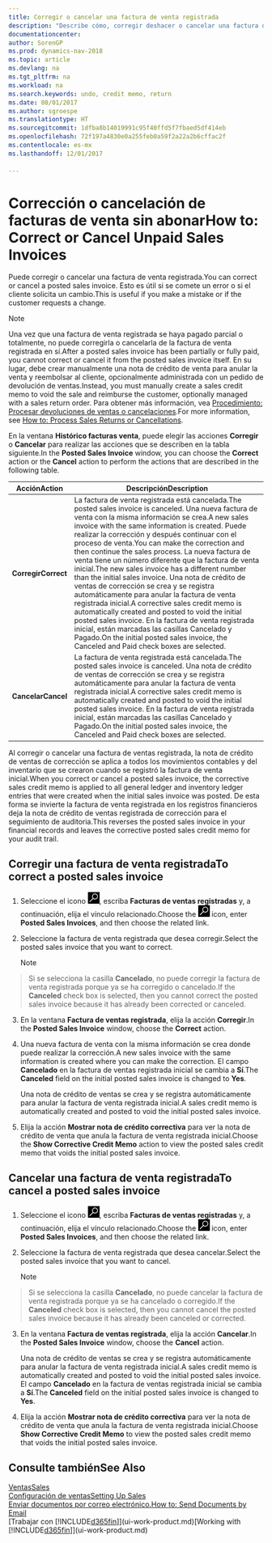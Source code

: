 ```yaml
---
title: Corregir o cancelar una factura de venta registrada
description: "Describe cómo, corregir deshacer o cancelar una factura de venta registrada y aplicar una nota de crédito de venta."
documentationcenter: 
author: SorenGP
ms.prod: dynamics-nav-2018
ms.topic: article
ms.devlang: na
ms.tgt_pltfrm: na
ms.workload: na
ms.search.keywords: undo, credit memo, return
ms.date: 08/01/2017
ms.author: sgroespe
ms.translationtype: HT
ms.sourcegitcommit: 1dfba8b14019991c95f40ffd5f7fbaed5df414eb
ms.openlocfilehash: 72f197a4830e0a255feb0a59f2a22a2b6cffac2f
ms.contentlocale: es-mx
ms.lasthandoff: 12/01/2017

---
```

# <a name="how-to-correct-or-cancel-unpaid-sales-invoices"></a><span data-ttu-id="06197-103">Corrección o cancelación de facturas de venta sin abonar</span><span class="sxs-lookup"><span data-stu-id="06197-103">How to: Correct or Cancel Unpaid Sales Invoices</span></span>
<span data-ttu-id="06197-104">Puede corregir o cancelar una factura de venta registrada.</span><span class="sxs-lookup"><span data-stu-id="06197-104">You can correct or cancel a posted sales invoice.</span></span> <span data-ttu-id="06197-105">Esto es útil si se comete un error o si el cliente solicita un cambio.</span><span class="sxs-lookup"><span data-stu-id="06197-105">This is useful if you make a mistake or if the customer requests a change.</span></span>

> [!NOTE]  
>   <span data-ttu-id="06197-106">Una vez que una factura de venta registrada se haya pagado parcial o totalmente, no puede corregirla o cancelarla de la factura de venta registrada en sí.</span><span class="sxs-lookup"><span data-stu-id="06197-106">After a posted sales invoice has been partially or fully paid, you cannot correct or cancel it from the posted sales invoice itself.</span></span> <span data-ttu-id="06197-107">En su lugar, debe crear manualmente una nota de crédito de venta para anular la venta y reembolsar al cliente, opcionalmente administrada con un pedido de devolución de ventas.</span><span class="sxs-lookup"><span data-stu-id="06197-107">Instead, you must manually create a sales credit memo to void the sale and reimburse the customer, optionally managed with a sales return order.</span></span> <span data-ttu-id="06197-108">Para obtener más información, vea [Procedimiento: Procesar devoluciones de ventas o cancelaciones](sales-how-process-sales-returns-cancellations.md).</span><span class="sxs-lookup"><span data-stu-id="06197-108">For more information, see [How to: Process Sales Returns or Cancellations](sales-how-process-sales-returns-cancellations.md).</span></span>

<span data-ttu-id="06197-109">En la ventana **Histórico facturas venta**, puede elegir las acciones **Corregir** o **Cancelar** para realizar las acciones que se describen en la tabla siguiente.</span><span class="sxs-lookup"><span data-stu-id="06197-109">In the **Posted Sales Invoice** window, you can choose the **Correct** action or the **Cancel** action to perform the actions that are described in the following table.</span></span>

| <span data-ttu-id="06197-110">Acción</span><span class="sxs-lookup"><span data-stu-id="06197-110">Action</span></span> | <span data-ttu-id="06197-111">Descripción</span><span class="sxs-lookup"><span data-stu-id="06197-111">Description</span></span> |
| --- | --- |
| <span data-ttu-id="06197-112">**Corregir**</span><span class="sxs-lookup"><span data-stu-id="06197-112">**Correct**</span></span> |<span data-ttu-id="06197-113">La factura de venta registrada está cancelada.</span><span class="sxs-lookup"><span data-stu-id="06197-113">The posted sales invoice is canceled.</span></span> <span data-ttu-id="06197-114">Una nueva factura de venta con la misma información se crea.</span><span class="sxs-lookup"><span data-stu-id="06197-114">A new sales invoice with the same information is created.</span></span> <span data-ttu-id="06197-115">Puede realizar la corrección y después continuar con el proceso de venta.</span><span class="sxs-lookup"><span data-stu-id="06197-115">You can make the correction and then continue the sales process.</span></span> <span data-ttu-id="06197-116">La nueva factura de venta tiene un número diferente que la factura de venta inicial.</span><span class="sxs-lookup"><span data-stu-id="06197-116">The new sales invoice has a different number than the initial sales invoice.</span></span> <span data-ttu-id="06197-117">Una nota de crédito de ventas de corrección se crea y se registra automáticamente para anular la factura de venta registrada inicial.</span><span class="sxs-lookup"><span data-stu-id="06197-117">A corrective sales credit memo is automatically created and posted to void the initial posted sales invoice.</span></span> <span data-ttu-id="06197-118">En la factura de venta registrada inicial, están marcadas las casillas Cancelado y Pagado.</span><span class="sxs-lookup"><span data-stu-id="06197-118">On the initial posted sales invoice, the Canceled and Paid check boxes are selected.</span></span> |
| <span data-ttu-id="06197-119">**Cancelar**</span><span class="sxs-lookup"><span data-stu-id="06197-119">**Cancel**</span></span> |<span data-ttu-id="06197-120">La factura de venta registrada está cancelada.</span><span class="sxs-lookup"><span data-stu-id="06197-120">The posted sales invoice is canceled.</span></span> <span data-ttu-id="06197-121">Una nota de crédito de ventas de corrección se crea y se registra automáticamente para anular la factura de venta registrada inicial.</span><span class="sxs-lookup"><span data-stu-id="06197-121">A corrective sales credit memo is automatically created and posted to void the initial posted sales invoice.</span></span> <span data-ttu-id="06197-122">En la factura de venta registrada inicial, están marcadas las casillas Cancelado y Pagado.</span><span class="sxs-lookup"><span data-stu-id="06197-122">On the initial posted sales invoice, the Canceled and Paid check boxes are selected.</span></span> |

<span data-ttu-id="06197-123">Al corregir o cancelar una factura de ventas registrada, la nota de crédito de ventas de corrección se aplica a todos los movimientos contables y del inventario que se crearon cuando se registró la factura de venta inicial.</span><span class="sxs-lookup"><span data-stu-id="06197-123">When you correct or cancel a posted sales invoice, the corrective sales credit memo is applied to all general ledger and inventory ledger entries that were created when the initial sales invoice was posted.</span></span> <span data-ttu-id="06197-124">De esta forma se invierte la factura de venta registrada en los registros financieros deja la nota de crédito de ventas registrada de corrección para el seguimiento de auditoria.</span><span class="sxs-lookup"><span data-stu-id="06197-124">This reverses the posted sales invoice in your financial records and leaves the corrective posted sales credit memo for your audit trail.</span></span>

## <a name="to-correct-a-posted-sales-invoice"></a><span data-ttu-id="06197-125">Corregir una factura de venta registrada</span><span class="sxs-lookup"><span data-stu-id="06197-125">To correct a posted sales invoice</span></span>
1. <span data-ttu-id="06197-126">Seleccione el icono ![Buscar página o informe](media/ui-search/search_small.png "icono Buscar página o informe"), escriba **Facturas de ventas registradas** y, a continuación, elija el vínculo relacionado.</span><span class="sxs-lookup"><span data-stu-id="06197-126">Choose the ![Search for Page or Report](media/ui-search/search_small.png "Search for Page or Report icon") icon, enter **Posted Sales Invoices**, and then choose the related link.</span></span>  
2. <span data-ttu-id="06197-127">Seleccione la factura de venta registrada que desea corregir.</span><span class="sxs-lookup"><span data-stu-id="06197-127">Select the posted sales invoice that you want to correct.</span></span>

    > [!NOTE]  
>   <span data-ttu-id="06197-128">Si se selecciona la casilla **Cancelado**, no puede corregir la factura de venta registrada porque ya se ha corregido o cancelado.</span><span class="sxs-lookup"><span data-stu-id="06197-128">If the **Canceled** check box is selected, then you cannot correct the posted sales invoice because it has already been corrected or canceled.</span></span>
3. <span data-ttu-id="06197-129">En la ventana **Factura de ventas registrada**, elija la acción **Corregir**.</span><span class="sxs-lookup"><span data-stu-id="06197-129">In the **Posted Sales Invoice** window, choose the **Correct** action.</span></span>  
4. <span data-ttu-id="06197-130">Una nueva factura de venta con la misma información se crea donde puede realizar la corrección.</span><span class="sxs-lookup"><span data-stu-id="06197-130">A new sales invoice with the same information is created where you can make the correction.</span></span> <span data-ttu-id="06197-131">El campo **Cancelado** en la factura de ventas registrada inicial se cambia a **Sí**.</span><span class="sxs-lookup"><span data-stu-id="06197-131">The **Canceled** field on the initial posted sales invoice is changed to **Yes**.</span></span>

    <span data-ttu-id="06197-132">Una nota de crédito de ventas se crea y se registra automáticamente para anular la factura de venta registrada inicial.</span><span class="sxs-lookup"><span data-stu-id="06197-132">A sales credit memo is automatically created and posted to void the initial posted sales invoice.</span></span>
5. <span data-ttu-id="06197-133">Elija la acción **Mostrar nota de crédito correctiva** para ver la nota de crédito de venta que anula la factura de venta registrada inicial.</span><span class="sxs-lookup"><span data-stu-id="06197-133">Choose the **Show Corrective Credit Memo** action to view the posted sales credit memo that voids the initial posted sales invoice.</span></span>

## <a name="to-cancel-a-posted-sales-invoice"></a><span data-ttu-id="06197-134">Cancelar una factura de venta registrada</span><span class="sxs-lookup"><span data-stu-id="06197-134">To cancel a posted sales invoice</span></span>
1. <span data-ttu-id="06197-135">Seleccione el icono ![Buscar página o informe](media/ui-search/search_small.png "icono Buscar página o informe"), escriba **Facturas de ventas registradas** y, a continuación, elija el vínculo relacionado.</span><span class="sxs-lookup"><span data-stu-id="06197-135">Choose the ![Search for Page or Report](media/ui-search/search_small.png "Search for Page or Report icon") icon, enter **Posted Sales Invoices**, and then choose the related link.</span></span>  
2. <span data-ttu-id="06197-136">Seleccione la factura de venta registrada que desea cancelar.</span><span class="sxs-lookup"><span data-stu-id="06197-136">Select the posted sales invoice that you want to cancel.</span></span>

    > [!NOTE]  
>   <span data-ttu-id="06197-137">Si se selecciona la casilla **Cancelado**, no puede cancelar la factura de venta registrada porque ya se ha cancelado o corregido.</span><span class="sxs-lookup"><span data-stu-id="06197-137">If the **Canceled** check box is selected, then you cannot cancel the posted sales invoice because it has already been canceled or corrected.</span></span>
3. <span data-ttu-id="06197-138">En la ventana **Factura de ventas registrada**, elija la acción **Cancelar**.</span><span class="sxs-lookup"><span data-stu-id="06197-138">In the **Posted Sales Invoice** window, choose the **Cancel** action.</span></span>

    <span data-ttu-id="06197-139">Una nota de crédito de ventas se crea y se registra automáticamente para anular la factura de venta registrada inicial.</span><span class="sxs-lookup"><span data-stu-id="06197-139">A sales credit memo is automatically created and posted to void the initial posted sales invoice.</span></span> <span data-ttu-id="06197-140">El campo **Cancelado** en la factura de ventas registrada inicial se cambia a **Sí**.</span><span class="sxs-lookup"><span data-stu-id="06197-140">The **Canceled** field on the initial posted sales invoice is changed to **Yes**.</span></span>
4. <span data-ttu-id="06197-141">Elija la acción **Mostrar nota de crédito correctiva** para ver la nota de crédito de venta que anula la factura de venta registrada inicial.</span><span class="sxs-lookup"><span data-stu-id="06197-141">Choose **Show Corrective Credit Memo** to view the posted sales credit memo that voids the initial posted sales invoice.</span></span>

## <a name="see-also"></a><span data-ttu-id="06197-142">Consulte también</span><span class="sxs-lookup"><span data-stu-id="06197-142">See Also</span></span>
[<span data-ttu-id="06197-143">Ventas</span><span class="sxs-lookup"><span data-stu-id="06197-143">Sales</span></span>](sales-manage-sales.md)  
[<span data-ttu-id="06197-144">Configuración de ventas</span><span class="sxs-lookup"><span data-stu-id="06197-144">Setting Up Sales</span></span>](sales-setup-sales.md)  
[<span data-ttu-id="06197-145">Enviar documentos por correo electrónico.</span><span class="sxs-lookup"><span data-stu-id="06197-145">How to: Send Documents by Email</span></span>](ui-how-send-documents-email.md)  
<span data-ttu-id="06197-146">[Trabajar con [!INCLUDE[d365fin](includes/d365fin_md.md)]](ui-work-product.md)</span><span class="sxs-lookup"><span data-stu-id="06197-146">[Working with [!INCLUDE[d365fin](includes/d365fin_md.md)]](ui-work-product.md)</span></span>


